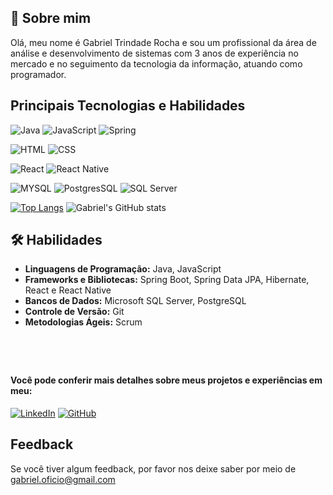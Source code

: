 ## 🚀 Sobre mim
Olá, meu nome é Gabriel Trindade Rocha e sou um profissional da área de análise e desenvolvimento de sistemas com 3 anos de experiência no mercado e no seguimento da tecnologia da informação, atuando como programador.


## Principais Tecnologias e Habilidades

![Java](https://img.shields.io/badge/Java-ED8B00?style=for-the-badge&logo=openjdk&logoColor=white)
![JavaScript](https://img.shields.io/badge/JavaScript-323330?style=for-the-badge&logo=javascript&logoColor=F7DF1E)
![Spring](https://img.shields.io/badge/Spring-6DB33F?style=for-the-badge&logo=spring&logoColor=white)

![HTML](https://img.shields.io/badge/HTML5-E34F26?style=for-the-badge&logo=html5&logoColor=white)
![CSS](https://img.shields.io/badge/CSS3-1572B6?style=for-the-badge&logo=css3&logoColor=white)

![React](https://img.shields.io/badge/React-20232A?style=for-the-badge&logo=react&logoColor=61DAFB)
![React Native](https://img.shields.io/badge/React_Native-20232A?style=for-the-badge&logo=react&logoColor=61DAFB)

![MYSQL](https://img.shields.io/badge/MySQL-00000F?style=for-the-badge&logo=mysql&logoColor=white)
![PostgresSQL](https://img.shields.io/badge/PostgreSQL-316192?style=for-the-badge&logo=postgresql&logoColor=white)
![SQL Server](https://img.shields.io/badge/Microsoft%20SQL%20Server-CC2927?style=for-the-badge&logo=microsoft%20sql%20server&logoColor=white)




[![Top Langs](https://github-readme-stats.vercel.app/api/top-langs/?username=GabrielTrindade20)](https://github.com/GabrielTrindade20?tab=repositories) 
![Gabriel's GitHub stats](https://github-readme-stats.vercel.app/api?username=GabrielTrindade20&show_icons=true&theme=highcontrast)

## 🛠 Habilidades
- **Linguagens de Programação:** Java, JavaScript
- **Frameworks e Bibliotecas:** Spring Boot, Spring Data JPA, Hibernate, React e React Native
- **Bancos de Dados:** Microsoft SQL Server, PostgreSQL
- **Controle de Versão:** Git
- **Metodologias Ágeis:** Scrum

#
</br>

#### Você pode conferir mais detalhes sobre meus projetos e experiências em meu:
[![LinkedIn](https://img.shields.io/badge/LinkedIn-0077B5?style=for-the-badge&logo=linkedin&logoColor=white)](https://www.linkedin.com/in/gabriel-trindade/) [![GitHub](https://img.shields.io/badge/GitHub-100000?style=for-the-badge&logo=github&logoColor=white)](https://github.com/GabrielTrindade20)


## Feedback

Se você tiver algum feedback, por favor nos deixe saber por meio de gabriel.oficio@gmail.com
